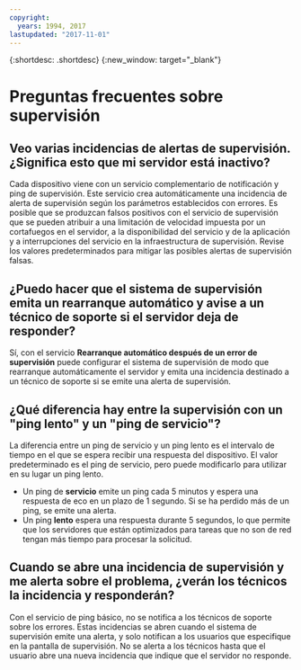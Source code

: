 ```yaml
---
copyright:
  years: 1994, 2017
lastupdated: "2017-11-01"
---
```


{:shortdesc: .shortdesc}
{:new_window: target="_blank"}

<a name="top"></a>
# Preguntas frecuentes sobre supervisión

<a name="48"></a>
## Veo varias incidencias de alertas de supervisión. ¿Significa esto que mi servidor está inactivo?

Cada dispositivo viene con un servicio complementario de notificación y ping de supervisión. Este servicio crea automáticamente una incidencia de alerta de supervisión según los parámetros establecidos con errores. Es posible que se produzcan falsos positivos con el servicio de supervisión que se pueden atribuir a una limitación de velocidad impuesta por un cortafuegos en el servidor, a la disponibilidad del servicio y de la aplicación y a interrupciones del servicio en la infraestructura de supervisión. Revise los valores predeterminados para mitigar las posibles alertas de supervisión falsas. 

<a name="354"></a>
## ¿Puedo hacer que el sistema de supervisión emita un rearranque automático y avise a un técnico de soporte si el servidor deja de responder?

Sí, con el servicio **Rearranque automático después de un error de supervisión** puede configurar el sistema de supervisión de modo que rearranque automáticamente el servidor y emita una incidencia destinado a un técnico de soporte si se emite una alerta de supervisión. 

<a name="1699"></a>
## ¿Qué diferencia hay entre la supervisión con un "ping lento" y un "ping de servicio"?

La diferencia entre un ping de servicio y un ping lento es el intervalo de tiempo en el que se espera recibir una respuesta del dispositivo. El valor predeterminado es el ping de servicio, pero puede modificarlo para utilizar en su lugar un ping lento.

* Un ping de **servicio** emite un ping cada 5 minutos y espera una respuesta de eco en un plazo de 1 segundo. Si se ha perdido más de un ping, se emite una alerta.
* Un ping **lento** espera una respuesta durante 5 segundos, lo que permite que los servidores que están optimizados para tareas que no son de red tengan más tiempo para procesar la solicitud.


<a name="1000"></a>
## Cuando se abre una incidencia de supervisión y me alerta sobre el problema, ¿verán los técnicos la incidencia y responderán?

Con el servicio de ping básico, no se notifica a los técnicos de soporte sobre los errores. Estas incidencias se abren cuando el sistema de supervisión emite una alerta, y solo notifican a los usuarios que especifique en la pantalla de supervisión. No se alerta a los técnicos hasta que el usuario abre una nueva incidencia que indique que el servidor no responde.

